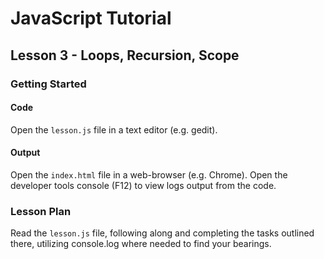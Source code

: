 # JavaScript Tutorial
## Lesson 3 - Loops, Recursion, Scope

### Getting Started

#### Code

Open the `lesson.js` file in a text editor (e.g. gedit).

#### Output

Open the `index.html` file in a web-browser (e.g. Chrome). Open the developer
tools console (F12) to view logs output from the code.

### Lesson Plan

Read the `lesson.js` file, following along and completing the tasks outlined
there, utilizing console.log where needed to find your bearings.

